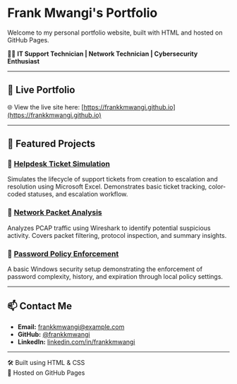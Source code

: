 # Frank Mwangi's Portfolio

Welcome to my personal portfolio website, built with HTML and hosted on GitHub Pages.

👨‍💻 **IT Support Technician | Network Technician | Cybersecurity Enthusiast**

---

## 🔗 Live Portfolio
🌐 View the live site here: [https://frankkmwangi.github.io](https://frankkmwangi.github.io)

---

## 📁 Featured Projects

### 🎫 [Helpdesk Ticket Simulation](https://frankkmwangi.github.io/helpdesk-ticket-simulation.html)
Simulates the lifecycle of support tickets from creation to escalation and resolution using Microsoft Excel. Demonstrates basic ticket tracking, color-coded statuses, and escalation workflow.

### 📡 [Network Packet Analysis](https://frankkmwangi.github.io/wireshark-analysis.html)
Analyzes PCAP traffic using Wireshark to identify potential suspicious activity. Covers packet filtering, protocol inspection, and summary insights.

### 🔐 [Password Policy Enforcement](https://frankkmwangi.github.io/password-policy-enforcement.html)
A basic Windows security setup demonstrating the enforcement of password complexity, history, and expiration through local policy settings.

---

## 📫 Contact Me

- **Email:** frankkmwangi@example.com  
- **GitHub:** [@frankkmwangi](https://github.com/frankkmwangi)  
- **LinkedIn:** [linkedin.com/in/frankkmwangi](https://linkedin.com/in/frankkmwangi)  

---

🛠️ Built using HTML & CSS  
📍 Hosted on GitHub Pages
